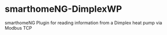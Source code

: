 # smarthomeNG-DimplexWP
smarthomeNG Plugin for reading information from a Dimplex heat pump via Modbus TCP
